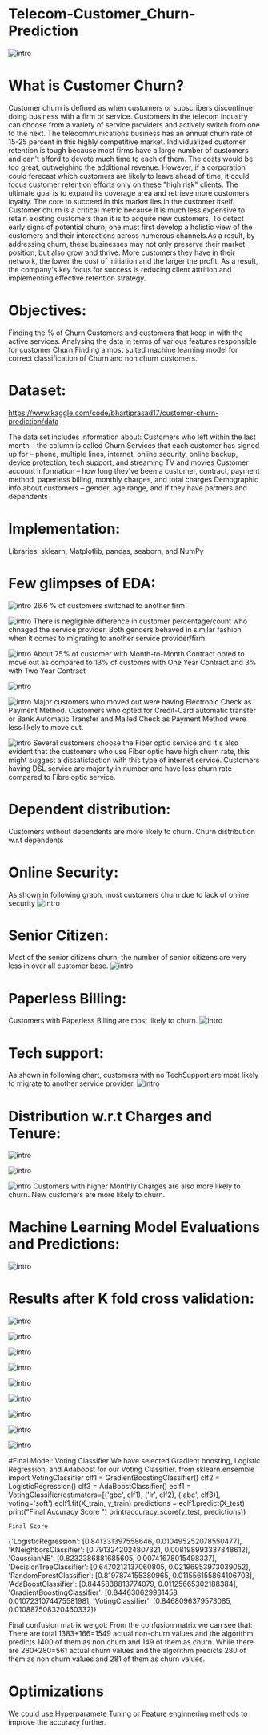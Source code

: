 # Telecom-Customer_Churn-Prediction
![intro](https://github.com/Abhishekshaw2002/Telecom-Customer_Churn-Prediction/blob/fbe8a394bed2e2b843db73672b2d6f03f0bb0012/Output/customer%20churn.jpeg)

# What is Customer Churn?
Customer churn is defined as when customers or subscribers discontinue doing business with a firm or service.
Customers in the telecom industry can choose from a variety of service providers and actively switch from one to the next. The telecommunications business has an annual churn rate of 15-25 percent in this highly competitive market.
Individualized customer retention is tough because most firms have a large number of customers and can't afford to devote much time to each of them. The costs would be too great, outweighing the additional revenue. However, if a corporation could forecast which customers are likely to leave ahead of time, it could focus customer retention efforts only on these "high risk" clients. The ultimate goal is to expand its coverage area and retrieve more customers loyalty. The core to succeed in this market lies in the customer itself.
Customer churn is a critical metric because it is much less expensive to retain existing customers than it is to acquire new customers.
To detect early signs of potential churn, one must first develop a holistic view of the customers and their interactions across numerous channels.As a result, by addressing churn, these businesses may not only preserve their market position, but also grow and thrive. More customers they have in their network, the lower the cost of initiation and the larger the profit. As a result, the company's key focus for success is reducing client attrition and implementing effective retention strategy.

# Objectives:
Finding the % of Churn Customers and customers that keep in with the active services.
Analysing the data in terms of various features responsible for customer Churn
Finding a most suited machine learning model for correct classification of Churn and non churn customers.

# Dataset:
https://www.kaggle.com/code/bhartiprasad17/customer-churn-prediction/data

The data set includes information about:
Customers who left within the last month – the column is called Churn
Services that each customer has signed up for – phone, multiple lines, internet, online security, online backup, device protection, tech support, and streaming TV and movies
Customer account information – how long they’ve been a customer, contract, payment method, paperless billing, monthly charges, and total charges
Demographic info about customers – gender, age range, and if they have partners and dependents

# Implementation:
Libraries: sklearn, Matplotlib, pandas, seaborn, and NumPy

# Few glimpses of EDA:

![intro](https://github.com/Abhishekshaw2002/Telecom-Customer_Churn-Prediction/blob/6999a1d13bf37fbb31b3307bea3f4e0528749199/Output/Churn%20Distribution.png)
26.6 % of customers switched to another firm.

![intro](https://github.com/Abhishekshaw2002/Telecom-Customer_Churn-Prediction/blob/6999a1d13bf37fbb31b3307bea3f4e0528749199/Output/distributionWRTGender.PNG)
There is negligible difference in customer percentage/count who chnaged the service provider. Both genders behaved in similar fashion when it comes to migrating to another service provider/firm.

![intro](https://github.com/Abhishekshaw2002/Telecom-Customer_Churn-Prediction/blob/6999a1d13bf37fbb31b3307bea3f4e0528749199/Output/Contract%20distribution.png)
About 75% of customer with Month-to-Month Contract opted to move out as compared to 13% of customrs with One Year Contract and 3% with Two Year Contract

![intro](https://github.com/Abhishekshaw2002/Telecom-Customer_Churn-Prediction/blob/6999a1d13bf37fbb31b3307bea3f4e0528749199/Output/payment%20methods.png)

![intro](https://github.com/Abhishekshaw2002/TelecomCustomer_ChurnPrediction/blob/6999a1d13bf37fbb31b3307bea3f4e0528749199/Output/payment%20ethods%20with%20respectto%20churn.PNG) Major customers who moved out were having Electronic Check as Payment Method. Customers who opted for Credit-Card automatic transfer or Bank Automatic Transfer and Mailed Check as Payment Method were less likely to move out.

![intro](https://github.com/Abhishekshaw2002/Telecom-Customer_Churn-Prediction/blob/6999a1d13bf37fbb31b3307bea3f4e0528749199/Output/internet%20services.PNG)
Several customers choose the Fiber optic service and it's also evident that the customers who use Fiber optic have high churn rate, this might suggest a dissatisfaction with this type of internet service. Customers having DSL service are majority in number and have less churn rate compared to Fibre optic service.

# Dependent distribution:
Customers without dependents are more likely to churn. Churn distribution w.r.t dependents

# Online Security:
As shown in following graph, most customers churn due to lack of online security
![intro](https://github.com/Abhishekshaw2002/Telecom-Customer_Churn-Prediction/blob/543524594cdfd1f9b2ed0004d867c73944699ac7/Output/onlineSecurity.PNG)

# Senior Citizen:
Most of the senior citizens churn; the number of senior citizens are very less in over all customer base.
![intro](https://github.com/Abhishekshaw2002/Telecom-Customer_Churn-Prediction/blob/543524594cdfd1f9b2ed0004d867c73944699ac7/Output/seniorCitzen.PNG
)

# Paperless Billing:
Customers with Paperless Billing are most likely to churn.
![intro](https://github.com/Abhishekshaw2002/Telecom-Customer_Churn-Prediction/blob/543524594cdfd1f9b2ed0004d867c73944699ac7/Output/billing.PNG)


# Tech support:
As shown in following chart, customers with no TechSupport are most likely to migrate to another service provider.
![intro](https://github.com/Abhishekshaw2002/Telecom-Customer_Churn-Prediction/blob/543524594cdfd1f9b2ed0004d867c73944699ac7/Output/techSupport.PNG)

# Distribution w.r.t Charges and Tenure:
![intro](https://github.com/Abhishekshaw2002/Telecom-Customer_Churn-Prediction/blob/543524594cdfd1f9b2ed0004d867c73944699ac7/Output/carges%20distribution.PNG)

![intro](https://github.com/Abhishekshaw2002/Telecom-Customer_Churn-Prediction/blob/543524594cdfd1f9b2ed0004d867c73944699ac7/Output/total%20charges.PNG)

![intro](https://github.com/Abhishekshaw2002/Telecom-Customer_Churn-Prediction/blob/543524594cdfd1f9b2ed0004d867c73944699ac7/Output/tenure%20and%20churn.PNG)
Customers with higher Monthly Charges are also more likely to churn.
New customers are more likely to churn.

# Machine Learning Model Evaluations and Predictions:

![intro](https://github.com/Abhishekshaw2002/Telecom-Customer_Churn-Prediction/blob/2c80da08409b36476d1de3e66b50ef2b6af84d85/Output/Model%20evaluation.PNG)

# Results after K fold cross validation:

![intro](https://github.com/Abhishekshaw2002/Telecom-Customer_Churn-Prediction/blob/2c80da08409b36476d1de3e66b50ef2b6af84d85/Output/LR.PNG)

![intro](https://github.com/Abhishekshaw2002/Telecom-Customer_Churn-Prediction/blob/2c80da08409b36476d1de3e66b50ef2b6af84d85/Output/KNN.PNG)

![intro](https://github.com/Abhishekshaw2002/Telecom-Customer_Churn-Prediction/blob/2c80da08409b36476d1de3e66b50ef2b6af84d85/Output/Naive%20Bayes.PNG)

![intro](https://github.com/Abhishekshaw2002/Telecom-Customer_Churn-Prediction/blob/2c80da08409b36476d1de3e66b50ef2b6af84d85/Output/Decision%20trees.PNG)

![intro](https://github.com/Abhishekshaw2002/Telecom-Customer_Churn-Prediction/blob/2c80da08409b36476d1de3e66b50ef2b6af84d85/Output/Random%20Forest.PNG)

![intro](https://github.com/Abhishekshaw2002/Telecom-Customer_Churn-Prediction/blob/2c80da08409b36476d1de3e66b50ef2b6af84d85/Output/Adaboost.PNG)

![intro](https://github.com/Abhishekshaw2002/Telecom-Customer_Churn-Prediction/blob/2c80da08409b36476d1de3e66b50ef2b6af84d85/Output/Gradient%20boost.PNG)

![intro](https://github.com/Abhishekshaw2002/Telecom-Customer_Churn-Prediction/blob/2c80da08409b36476d1de3e66b50ef2b6af84d85/Output/Voting%20Classifier.PNG)

![intro](https://github.com/Abhishekshaw2002/Telecom-Customer_Churn-Prediction/blob/2c80da08409b36476d1de3e66b50ef2b6af84d85/Output/confusion_matrix_models.PNG)

#Final Model: Voting Classifier
 We have selected Gradient boosting, Logistic Regression, and Adaboost for our Voting Classifier.
     from sklearn.ensemble import VotingClassifier
    clf1 = GradientBoostingClassifier()
    clf2 = LogisticRegression()
    clf3 = AdaBoostClassifier()
    eclf1 = VotingClassifier(estimators=[('gbc', clf1), ('lr', clf2), ('abc', clf3)], voting='soft')
    eclf1.fit(X_train, y_train)
    predictions = eclf1.predict(X_test)
    print("Final Accuracy Score ")
    print(accuracy_score(y_test, predictions))


    Final Score 
{'LogisticRegression': [0.841331397558646, 0.010495252078550477],
 'KNeighborsClassifier': [0.7913242024807321, 0.008198993337848612],
 'GaussianNB': [0.8232386881685605, 0.00741678015498337],
 'DecisionTreeClassifier': [0.6470213137060805, 0.02196953973039052],
 'RandomForestClassifier': [0.8197874155380965, 0.011556155864106703],
 'AdaBoostClassifier': [0.8445838813774079, 0.01125665302188384],
 'GradientBoostingClassifier': [0.844630629931458, 0.010723107447558198],
 'VotingClassifier': [0.8468096379573085, 0.010887508320460332]}

Final confusion matrix we got:
From the confusion matrix we can see that: There are total 1383+166=1549 actual non-churn values and the algorithm predicts 1400 of them as non churn and 149 of them as churn. While there are 280+280=561 actual churn values and the algorithm predicts 280 of them as non churn values and 281 of them as churn values.

# Optimizations
We could use Hyperparamete Tuning or Feature enginnering methods to improve the accuracy further.

